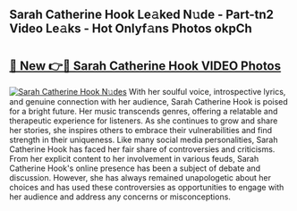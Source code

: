 ## Sarah Catherine Hook Le𝚊ked N𝚞de - Part-tn2 Video Le𝚊ks - Hot Onlyf𝚊ns Photos okpCh

# <h2><a href="http://ab27679.deff.icu/?id=Sarah+Catherine+Hook">🔗 New 👉🔴 Sarah Catherine Hook VIDEO Photos</a></h2>

[![Sarah Catherine Hook N𝚞des](https://i.imgur.com/rIISA9y.gif)](http://ab27679.deff.icu/?id=Sarah+Catherine+Hook)
With her soulful voice, introspective lyrics, and genuine connection with her audience, Sarah Catherine Hook is poised for a bright future. Her music transcends genres, offering a relatable and therapeutic experience for listeners. As she continues to grow and share her stories, she inspires others to embrace their vulnerabilities and find strength in their uniqueness. Like many social media personalities, Sarah Catherine Hook has faced her fair share of controversies and criticisms. From her explicit content to her involvement in various feuds, Sarah Catherine Hook's online presence has been a subject of debate and discussion. However, she has always remained unapologetic about her choices and has used these controversies as opportunities to engage with her audience and address any concerns or misconceptions.
